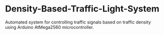 # Density-Based-Traffic-Light-System
Automated system for controlling traffic signals based on traffic density using Arduino AtMega2560 microcontroller.
